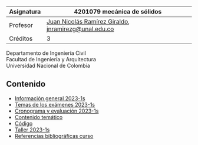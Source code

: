 | Asignatura | 4201079 mecánica de sólidos                                                             |
| ---        | ---                                                                                     |
| Profesor   | [Juan Nicolás Ramírez Giraldo](https://github.com/jnramirezg/), jnramirezg@unal.edu.co  |
| Créditos   | 3                                                                                       |

Departamento de Ingeniería Civil\
Facultad de Ingeniería y Arquitectura\
Universidad Nacional de Colombia


## Contenido
- [Información general 2023-1s](/docs/informacion_general_2023-1s.md)
- [Temas de los exámenes 2023-1s](/docs/temas_examenes_2023-1s.md)
- [Cronograma y evaluación 2023-1s](/docs/cronograma_2023-1s.md)
- [Contenido temático](/docs/contenido_tematico.md)
- [Código](/docs/codigo.md)
- [Taller 2023-1s](/docs/taller_2023-1s.md)
- [Referencias bibliográficas curso](/docs/referencias_curso.md)
